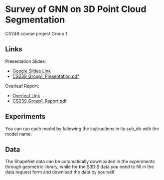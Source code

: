 # Survey of GNN on 3D Point Cloud Segmentation
CS249 course project Group 1

## Links
Presentation Slides:
- [Google Slides Link](https://docs.google.com/presentation/d/19TYVHsklaDaveOixv93qcWfy2BNE9tSaR0F59Ma2ILo/edit?usp=sharing)
- [CS239\_Group1\_Presentation.pdf](CS239_Group1_Presentation.pdf)

Overleaf Report:
- [Overleaf Link](https://www.overleaf.com/read/mybhkcntbcfk)
- [CS239\_Group1\_Report.pdf](CS239_Group1_Report.pdf)

## Experiments
You can run each model by following the instructions in its sub\_dir with the model name.

## Data
The ShapeNet data can be automatically downloaded in the experiments through geometric library, while for the S3DIS data you need to fill in the data request form and download the data by yourself.

